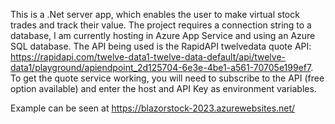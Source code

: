 This is a .Net server app, which enables the user to make virtual stock trades and track their value.
The project requires a connection string to a database, I am currently hosting in Azure App Service and using an Azure SQL database.
The API being used is the RapidAPI twelvedata quote API:
https://rapidapi.com/twelve-data1-twelve-data-default/api/twelve-data1/playground/apiendpoint_2d125704-6e3e-4be1-a561-70705e199ef7.
To get the quote service working, you will need to subscribe to the API (free option available) and enter the host and API Key as environment variables.

Example can be seen at https://blazorstock-2023.azurewebsites.net/
